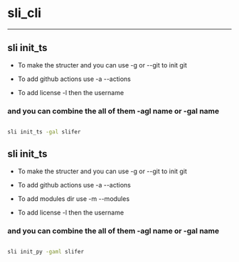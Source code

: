 # sli_cli

---

## sli init_ts

-   To make the structer and you can use -g or --git to init git

-   To add github actions use -a --actions

-   To add license -l then the username

### and you can combine the all of them -agl name or -gal name

```bash

sli init_ts -gal slifer

```

## sli init_ts

-   To make the structer and you can use -g or --git to init git

-   To add github actions use -a --actions

-   To add modules dir use -m --modules

-   To add license -l then the username

### and you can combine the all of them -agl name or -gal name

```bash

sli init_py -gaml slifer

```
